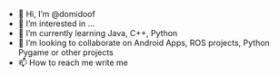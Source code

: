 - 👋 Hi, I’m @domidoof
- 👀 I’m interested in ...
- 🌱 I’m currently learning Java, C++, Python
- 💞️ I’m looking to collaborate on Android Apps, ROS projects, Python Pygame or other projects
- 📫 How to reach me write me

<!---
domidoof/domidoof is a ✨ special ✨ repository because its `README.md` (this file) appears on your GitHub profile.
You can click the Preview link to take a look at your changes.
--->
